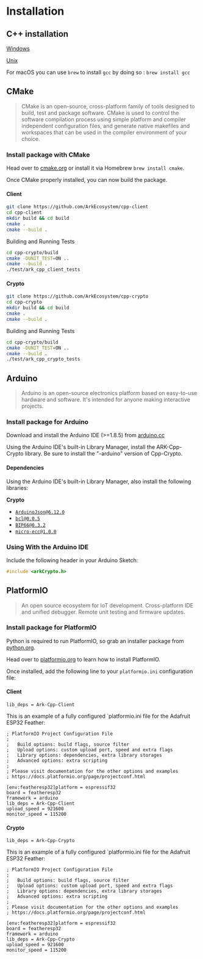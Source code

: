 # Installation

## C++ installation

[Windows](https://docs.microsoft.com/en-us/cpp/build/vscpp-step-0-installation?view=vs-2019)

[Unix](https://linuxconfig.org/how-to-install-g-the-c-compiler-on-ubuntu-18-04-bionic-beaver-linux)

For macOS you can use `brew` to install `gcc` by doing so : `brew install gcc`

## CMake

> CMake is an open-source, cross-platform family of tools designed to build, test and package software. CMake is used to control the software compilation process using simple platform and compiler independent configuration files, and generate native makefiles and workspaces that can be used in the compiler environment of your choice.

### Install package with CMake

Head over to [cmake.org](https://www.cmake.org/download/) or install it via Homebrew `brew install cmake`.

Once CMake properly installed, you can now build the package.

#### Client

```bash
git clone https://github.com/ArkEcosystem/cpp-client
cd cpp-client
mkdir build && cd build
cmake .
cmake --build .
```

Building and Running Tests

```bash
cd cpp-crypto/build
cmake -DUNIT_TEST=ON ..
cmake --build .
./test/ark_cpp_client_tests
```

#### Crypto

```bash
git clone https://github.com/ArkEcosystem/cpp-crypto
cd cpp-crypto
mkdir build && cd build
cmake .
cmake --build .
```

Building and Running Tests

```bash
cd cpp-crypto/build
cmake -DUNIT_TEST=ON ..
cmake --build .
./test/ark_cpp_crypto_tests
```

## Arduino

> Arduino is an open-source electronics platform based on easy-to-use hardware and software. It's intended for anyone making interactive projects.

### Install package for Arduino

Download and install the Arduino IDE \(&gt;=1.8.5\) from [arduino.cc](https://www.arduino.cc/en/Main/Software)

Using the Arduino IDE's built-in Library Manager, install the ARK-Cpp-Crypto library. Be sure to install the "-arduino" version of Cpp-Crypto.

#### Dependencies

Using the Arduino IDE's built-in Library Manager, also install the following libraries:

**Crypto**

* [`ArduinoJson@6.12.0`](https://github.com/bblanchon/ArduinoJson)
* [`bcl@0.0.5`](https://github.com/sleepdefic1t/bcl)
* [`BIP66@0.3.2`](https://github.com/sleepdefic1t/BIP66)
* [`micro-ecc@1.0.0`](https://github.com/kmackay/micro-ecc)

### Using With the Arduino IDE

Include the following header in your Arduino Sketch:

```cpp
#include <arkCrypto.h>
```

## PlatformIO

> An open source ecosystem for IoT development. Cross-platform IDE and unified debugger. Remote unit testing and firmware updates.

### Install package for PlatformIO

Python is required to run PlatformIO, so grab an installer package from [python.org](https://www.python.org/downloads/).

Head over to [platformio.org](https://platformio.org/install) to learn how to install PlatformIO.

Once installed, add the following line to your `platformio.ini` configuration file:

#### Client

```text
lib_deps = Ark-Cpp-Client
```

This is an example of a fully configured \`platformio.ini file for the Adafruit ESP32 Feather:

```text
; PlatformIO Project Configuration File
;
;   Build options: build flags, source filter
;   Upload options: custom upload port, speed and extra flags
;   Library options: dependencies, extra library storages
;   Advanced options: extra scripting
;
; Please visit documentation for the other options and examples
; https://docs.platformio.org/page/projectconf.html

[env:featheresp32]platform = espressif32
board = featheresp32
framework = arduino
lib_deps = Ark-Cpp-Client
upload_speed = 921600
monitor_speed = 115200
```

#### Crypto

```text
lib_deps = Ark-Cpp-Crypto
```

This is an example of a fully configured \`platformio.ini file for the Adafruit ESP32 Feather:

```text
; PlatformIO Project Configuration File
;
;   Build options: build flags, source filter
;   Upload options: custom upload port, speed and extra flags
;   Library options: dependencies, extra library storages
;   Advanced options: extra scripting
;
; Please visit documentation for the other options and examples
; https://docs.platformio.org/page/projectconf.html

[env:featheresp32]platform = espressif32
board = featheresp32
framework = arduino
lib_deps = Ark-Cpp-Crypto
upload_speed = 921600
monitor_speed = 115200
```

